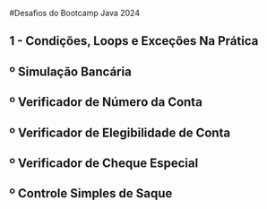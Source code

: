 #Desafios do Bootcamp Java 2024 

## 1 - Condições, Loops e Exceções Na Prática

## º Simulação Bancária
## º Verificador de Número da Conta
## º Verificador de Elegibilidade de Conta
## º Verificador de Cheque Especial
## º Controle Simples de Saque
